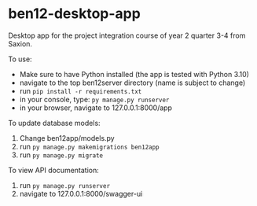 # ben12-desktop-app
Desktop app for the project integration course of year 2 quarter 3-4 from Saxion.

To use:
- Make sure to have Python installed (the app is tested with Python 3.10)
- navigate to the top ben12server directory (name is subject to change)
- run `pip install -r requirements.txt`
- in your console, type: `py manage.py runserver`
- in your browser, navigate to <a>127.0.0.1:8000/app</a>

To update database models:
1. Change ben12app/models.py
2. run `py manage.py makemigrations ben12app`
3. run `py manage.py migrate`

To view API documentation:
1. run `py manage.py runserver`
2. navigate to <a>127.0.0.1:8000/swagger-ui</a>